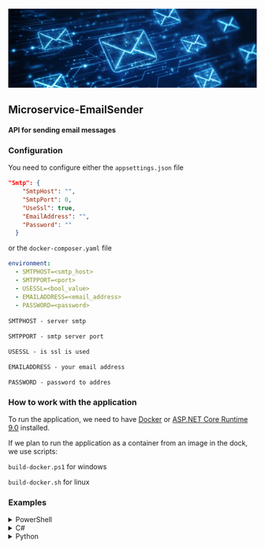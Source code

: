 ![API mail sender](accessories/readme-image.jpg)

## Microservice-EmailSender

#### API for sending email messages


### Configuration

You need to configure either the `appsettings.json` file

```json
"Smtp": {
    "SmtpHost": "",
    "SmtpPort": 0,
    "UseSsl": true,
    "EmailAddress": "",
    "Password": ""
  }
```

or the `docker-composer.yaml` file

```yaml
environment:
  - SMTPHOST=<smtp_host>
  - SMTPPORT=<port>
  - USESSL=<bool_value>
  - EMAILADDRESS=<email_address>
  - PASSWORD=<password>
```
`SMTPHOST - server smtp`

`SMTPPORT - smtp server port`

`USESSL - is ssl is used`

`EMAILADDRESS - your email address`

`PASSWORD - password to addres`

### How to work with the application

To run the application, we need to have [Docker](https://docs.docker.com/get-started/get-docker/) or [ASP.NET Core Runtime 9.0](https://dotnet.microsoft.com/en-us/download/dotnet/9.0) installed.

If we plan to run the application as a container from an image in the dock, we use scripts:

`build-docker.ps1` for windows

`build-docker.sh` for linux


### Examples

<details>
  <summary>PowerShell</summary>

  This is a example for powershell:

```powershell
$url = "http://host:4040/sendmail"
$contentType = "application/json"

$json = @{
  aliasFrom = "information come from send"
  to = @("email1@x.com", "email2@y.com")
  cc = @("email1@x.com", "email2@y.com")
  bcc = @("email1@x.com", "email2@y.com")
  subject = "subject message"
  bodyishtml = $False
  body = "body message"
} | ConvertTo-Json

Invoke-RestMethod -Uri $url -Method Post -Body $json -ContentType $contentType
```

</details>

<details>
  <summary>C#</summary>

  This is a example for C#:

```cs
using System.Text;
using System.Text.Json;

public class Program
{
    public static async Task Main()
    {
        var url = "http://host:4040/sendmail";
        var contentType = "application/json";

        using var client = new HttpClient();
        var values = new
        {
            Name = "information come from send",
            To = new List<string>(){ "email1@x.com", "email2@y.com" },
            Cc = new List<string>(),
            Bcc = new List<string>(),
            Subject = "subject message",
            BodyIsHtml = false,
            Body = "body message"
        };

        var jsonString = JsonSerializer.Serialize(values);
        var stringContent = new StringContent(jsonString, Encoding.UTF8, contentType);
        await client.PostAsync(url, stringContent);
    }
}
```

</details>

<details>
  <summary>Python</summary>
  
  This is a example for Python:

```python
import requests

url = 'http://host:4040/sendmail'
data = {
  "name": "information come from send",
  "to": ["email1@x.com", "email2@y.com"],
  "cc": ["email1@x.com", "email2@y.com"],
  "bcc": ["email1@x.com", "email2@y.com"],
  "subject": "subject message",
  "bodyishtml": False,
  "body": "body message"
}
headers = {'Content-type': 'application/json'}

response = requests.post(url, json=data, headers=headers)

print(response)
```

</details>
